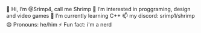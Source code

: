 👋 Hi, I’m @Srimp4, call me Shrimp
👀 I’m interested in proggraming, design and video games
🌱 I’m currently learning C++
📫 my discord: srimp1/shrimp
😄 Pronouns: he/him
⚡ Fun fact: i'm a nerd
